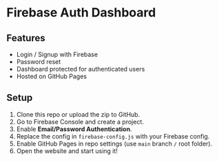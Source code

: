 # Firebase Auth Dashboard

## Features
- Login / Signup with Firebase
- Password reset
- Dashboard protected for authenticated users
- Hosted on GitHub Pages

## Setup
1. Clone this repo or upload the zip to GitHub.
2. Go to Firebase Console and create a project.
3. Enable **Email/Password Authentication**.
4. Replace the config in `firebase-config.js` with your Firebase config.
5. Enable GitHub Pages in repo settings (use `main` branch `/` root folder).
6. Open the website and start using it!
